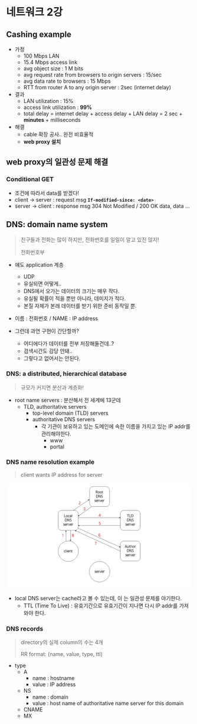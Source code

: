 # 네트워크 2강

## Cashing example

- 가정
  - 100 Mbps LAN
  - 15.4 Mbps access link
  - avg object size : 1 M bits
  - avg request rate from browsers to origin servers : 15/sec
  - avg data rate to browsers : 15 Mbps
  - RTT from router A to any origin server : 2sec (internet delay)
- 결과
  - LAN utilization : 15%
  - access link utilization : **99%**
  - total delay = internet delay + access delay + LAN delay = 2 sec + **minutes** + milliseconds
- 해결
  - cable 확장 공사.. 완전 비효율적
  - **web proxy 설치**



## web proxy의 일관성 문제 해결

### Conditional GET

- 조건에 따라서 data를 받겠다!
- client -> server : request msg **`If-modified-since: <date>`**
- server -> client : response msg 304 Not Modified / 200 OK data, data ...



## DNS: domain name system

> 친구들과 전화는 많이 하지만, 전화번호를 일일이 알고 있진 않지!
>
> 전화번호부

- 얘도 application 계층
  - UDP
  - 유실되면 어떻게..
  - DNS에서 오가는 데이터의 크기는 매우 작다.
  - 유실될 확률이 적을 뿐만 아니라, 데미지가 적다.
  - 본질 자체가 본래 데이터를 받기 위한 준비 동작일 뿐.

- 이름 : 전화번호 / NAME : IP address
- 그런데 과연 구현이 간단할까?
  - 어디에다가 데이터를 전부 저장해둘건데..?
  - 검색시간도 감당 안돼..
  - 그렇다고 없어서는 안된다.



### DNS: a distributed, hierarchical database

> 규모가 커지면 분산과 계층화!

- root name servers : 분산해서 전 세계에 13군데
  - TLD, authoritative servers
    - top-level domain (TLD) servers
    - authoritative DNS servers
      - 각 기관이 보유하고 있는 도메인에 속한 이름을 가지고 있는 IP addr를 관리해야한다.
        - www
        - portal



### DNS name resolution example

> client wants IP address for server

![](network2.assets/dns.jpg)



- local DNS server는 cache라고 볼 수 있는데, 이 는 일관성 문제를 야기한다.
  - TTL (Time To Live) : 유효기간으로 유효기간이 지나면 다시 IP addr를 가져와야 한다.



### DNS records

> directory의 실제 column의 수는 4개
>
> RR format: (name, value, type, ttl)



- type
  - A
    - name : hostname
    - value : IP address
  - NS
    - name : domain
    - value : host name of authoritative name server for this domain
  - CNAME
  - MX

